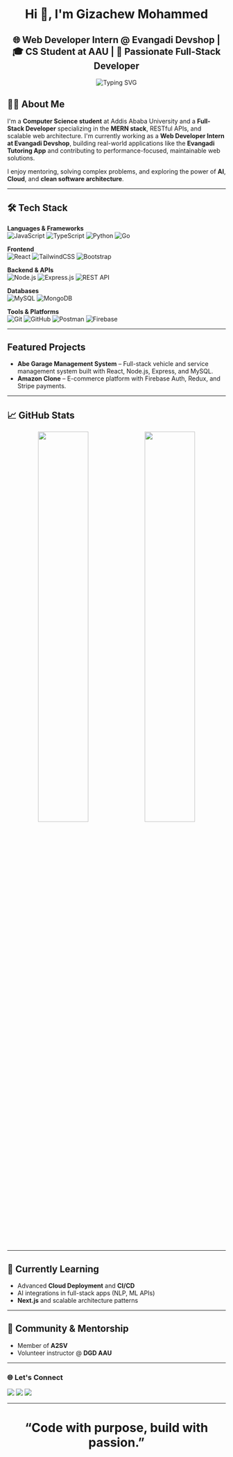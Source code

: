 <h1 align="center">Hi 👋, I'm Gizachew Mohammed</h1>

<h2 align="center">🌐 Web Developer Intern @ Evangadi Devshop | 🎓 CS Student at AAU | 🚀 Passionate Full-Stack Developer </h2> 

<p align="center">
  <img src="https://readme-typing-svg.herokuapp.com?font=Fira+Code&duration=3000&pause=1000&color=4ECCA3&center=true&vCenter=true&width=435&lines=Passionate+Full-Stack+Developer;AI+and+ML+Enthusiast;Problem+Solver+%F0%9F%A4%96;Lifelong+Learner+%F0%9F%93%9A" alt="Typing SVG" />
</p>

## 🙋‍♂️ About Me

I'm a **Computer Science student** at Addis Ababa University and a **Full-Stack Developer** specializing in the **MERN stack**, RESTful APIs, and scalable web architecture. I'm currently working as a **Web Developer Intern at Evangadi Devshop**, building real-world applications like the **Evangadi Tutoring App** and contributing to performance-focused, maintainable web solutions.

I enjoy mentoring, solving complex problems, and exploring the power of **AI**, **Cloud**, and **clean software architecture**.

---

## 🛠 Tech Stack

**Languages & Frameworks**  
![JavaScript](https://img.shields.io/badge/JavaScript-F7DF1E.svg?style=flat&logo=javascript&logoColor=black)
![TypeScript](https://img.shields.io/badge/TypeScript-3178C6.svg?style=flat&logo=typescript&logoColor=white)
![Python](https://img.shields.io/badge/Python-3776AB.svg?style=flat&logo=python&logoColor=white)
![Go](https://img.shields.io/badge/Go-00ADD8.svg?style=flat&logo=go&logoColor=white)

**Frontend**  
![React](https://img.shields.io/badge/React-20232a.svg?style=flat&logo=react)
![TailwindCSS](https://img.shields.io/badge/TailwindCSS-38B2AC.svg?style=flat&logo=tailwind-css)
![Bootstrap](https://img.shields.io/badge/Bootstrap-563d7c.svg?style=flat&logo=bootstrap&logoColor=white)

**Backend & APIs**  
![Node.js](https://img.shields.io/badge/Node.js-339933.svg?style=flat&logo=node.js&logoColor=white)
![Express.js](https://img.shields.io/badge/Express.js-000000.svg?style=flat&logo=express)
![REST API](https://img.shields.io/badge/REST-API-blue?style=flat)

**Databases**  
![MySQL](https://img.shields.io/badge/MySQL-00758F.svg?style=flat&logo=mysql)
![MongoDB](https://img.shields.io/badge/MongoDB-4ea94b.svg?style=flat&logo=mongodb)

**Tools & Platforms**  
![Git](https://img.shields.io/badge/Git-F05033.svg?style=flat&logo=git)
![GitHub](https://img.shields.io/badge/GitHub-181717.svg?style=flat&logo=github)
![Postman](https://img.shields.io/badge/Postman-FF6C37?style=flat&logo=postman)
![Firebase](https://img.shields.io/badge/Firebase-FFCA28.svg?style=flat&logo=firebase)

---

## Featured Projects

- **Abe Garage Management System** – Full-stack vehicle and service management system built with React, Node.js, Express, and MySQL.  
- **Amazon Clone** – E-commerce platform with Firebase Auth, Redux, and Stripe payments.

---

## 📈 GitHub Stats

<p align="center">
  <img src="https://github-readme-stats.vercel.app/api?username=gechjs&show_icons=true&theme=default" width="48%" />
  <img src="https://github-readme-stats.vercel.app/api/top-langs/?username=gechjs&layout=compact&theme=default" width="48%" />
</p>

---

## 🧠 Currently Learning

- Advanced **Cloud Deployment** and **CI/CD**  
- AI integrations in full-stack apps (NLP, ML APIs)  
- **Next.js** and scalable architecture patterns  

---

## 👥 Community & Mentorship

- Member of **A2SV**  
- Volunteer instructor @ **DGD AAU**

---

### 🌐 Let's Connect

<p align="left">
  <a href="https://gizachewm.com" target="_blank"><img src="https://img.shields.io/badge/-Portfolio-2A4D6E?style=for-the-badge&logo=firefox-browser&logoColor=white"/></a>
  <a href="https://www.linkedin.com/in/gizachew-mohammed/" target="_blank"><img src="https://img.shields.io/badge/-LinkedIn-0077B5?style=for-the-badge&logo=linkedin&logoColor=white"/></a>
  <a href="mailto:gizachew980@gmail.com"><img src="https://img.shields.io/badge/-Email-D14836?style=for-the-badge&logo=gmail&logoColor=white"/></a>
</p>

---

>
<h1 align="center">“Code with purpose, build with passion.”</h1

<!--
**gechjs/gechjs** is a ✨ _special_ ✨ repository because its `README.md` (this file) appears on your GitHub profile.

Here are some ideas to get you started:

- 🔭 I’m currently working on ...
- 🌱 I’m currently learning ...
- 👯 I’m looking to collaborate on ...
- 🤔 I’m looking for help with ...
- 💬 Ask me about ...
- 📫 How to reach me: ...
- 😄 Pronouns: ...
- ⚡ Fun fact: ...
-->
